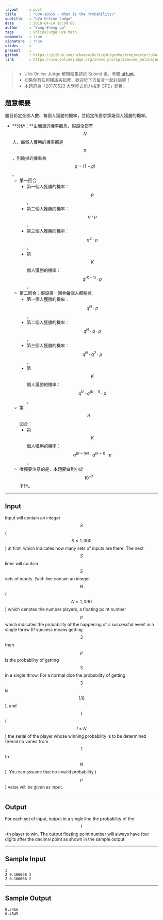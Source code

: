 ```yaml
---
layout     : post
title      : "UVA-10056 - What is the Probability?"
subtitle   : "UVa Online Judge"
date       : 2018-04-14 18:00:00
author     : "Yung-Sheng Lu"
tags       : OnlineJudge UVa Math
comments   : true
signature  : true
slides     : 
present    :
github     : https://github.com/nckuacm/OnlineJudgeUVa/tree/master/UVA-10056
link       : https://uva.onlinejudge.org/index.php?option=com_onlinejudge&Itemid=8&page=show_problem&category=115&problem=997&mosmsg=Submission+received+with+ID+21137960
---
```


> * UVa Online Judge 解題結果請於 Submit 後，參閱 [uHunt](https://uhunt.onlinejudge.org/)。
> * 如果你有任何建議與指教，歡迎於下方留言一起討論喔！
> * 本題選為「20170523 大學程式能力檢定 CPE」題目。

## 題意概要

題目給定全部人數、每個人獲勝的機率，並給定所要求第幾個人獲勝的機率。

* **分析：**由簡單的機率觀念，假設全部有 $$N$$ 人，每個人獲勝的機率都是 $$p$$，則輸掉的機率為 $$q = (1 - p)$$。
    * 第一回合
        * 第一個人獲勝的機率：$$p$$。
        * 第二個人獲勝的機率：$$q \cdot p$$。
        * 第三個人獲勝的機率：$$q^2 \cdot p$$。
        * 第$$K$$個人獲勝的機率：$$q^{(K-1)} \cdot p$$。
    * 第二回合：假設第一回合每個人都輸掉。
        * 第一個人獲勝的機率：$$q^N \cdot p$$。
        * 第二個人獲勝的機率：$$q^N \cdot q \cdot p$$。
        * 第三個人獲勝的機率：$$q^N \cdot q^2 \cdot p$$。
        * 第$$K$$個人獲勝的機率：$$q^N \cdot q^{(K-1)} \cdot p$$。
    * 第$$R$$回合：
        * 第$$K$$個人獲勝的機率：$$q^{(R-1)N} \cdot q^{(K-1)} \cdot p$$。
    * 唯獨要注意的是，本題要做到小於 $$10^{-7}$$才行。

---
## Input

Input will contain an integer $$S$$ ($$S \le 1,000$$) at first, which indicates how many sets of inputs are there. The next $$S$$ lines will contain $$S$$ sets of inputs. Each line contain an integer $$N$$ ($$N \le 1,000$$) which denotes the number players, a floating point number $$p$$ which indicates the probability of the happening of a successful event in a single throw (If success means getting $$3$$ then $$p$$ is the probability of getting $$3$$ in a single throw. For a normal dice the probability of getting $$3$$ is $$1/6$$), and $$I$$ ($$I \le N$$) the serial of the player whose winning probability is to be determined (Serial no varies from $$1$$ to $$N$$). You can assume that no invalid probability ($$p$$) value will be given as input.

---
## Output

For each set of input, output in a single line the probability of the $$I$$-th player to win. The output floating point number will always have four digits after the decimal point as shown in the sample output.

---
## Sample Input

```
2
2 0.166666 1
2 0.166666 2
```

---
## Sample Output

```
0.5455
0.4545
```